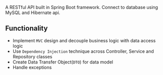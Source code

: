 A RESTful API built in Spring Boot framework. Connect to database using MySQL and Hibernate api.

## Functionality
- Implement `MVC` design and decouple business logic with data access logic
- Use `Dependency Injection` technique across Controller, Service and Repository classes 
- Create Data Transfer Object(`DTO`) for data model
- Handle exceptions
